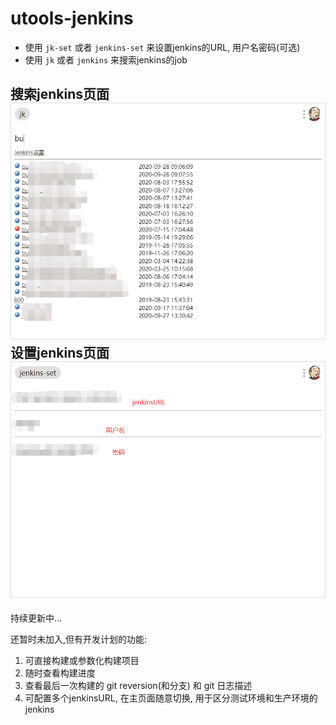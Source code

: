 # utools-jenkins

+ 使用 `jk-set` 或者 `jenkins-set` 来设置jenkins的URL, 用户名密码(可选)
+ 使用 `jk` 或者 `jenkins` 来搜索jenkins的job

搜索jenkins页面
![jk](jk.png)
设置jenkins页面
![jk-config](jk-config.png)
----

持续更新中...   

还暂时未加入,但有开发计划的功能:
1. 可直接构建或参数化构建项目
2. 随时查看构建进度
3. 查看最后一次构建的  git reversion(和分支) 和 git 日志描述
4. 可配置多个jenkinsURL, 在主页面随意切换, 用于区分测试环境和生产环境的jenkins